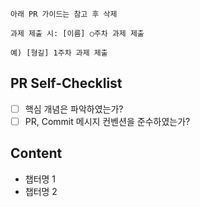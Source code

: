 
```
아래 PR 가이드는 참고 후 삭제

과제 제출 시: [이름] ○주차 과제 제출

예) [형길] 1주차 과제 제출
```
## PR Self-Checklist

- [ ] 핵심 개념은 파악하였는가?
- [ ] PR, Commit 메시지 컨벤션을 준수하였는가?

## Content

- 챕터명 1
- 챕터명 2
